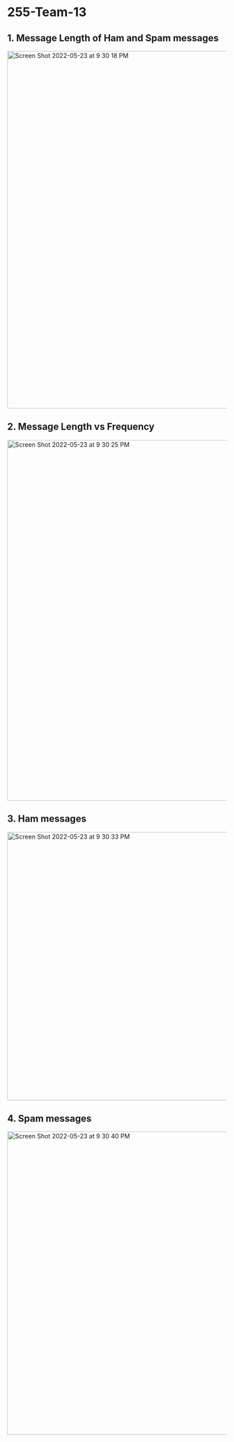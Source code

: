 # 255-Team-13

## 1. Message Length of Ham and Spam messages 
<img width="818" alt="Screen Shot 2022-05-23 at 9 30 18 PM" src="https://user-images.githubusercontent.com/64269342/169949765-275e8d58-c627-481d-b8a8-e18315426407.png">

## 2. Message Length vs Frequency 
<img width="825" alt="Screen Shot 2022-05-23 at 9 30 25 PM" src="https://user-images.githubusercontent.com/64269342/169949763-1ce20953-ea72-49a8-858f-a54673a01c64.png">

## 3. Ham messages
<img width="614" alt="Screen Shot 2022-05-23 at 9 30 33 PM" src="https://user-images.githubusercontent.com/64269342/169949760-e3030227-c426-44c0-8b4b-5344b3c44cd5.png">

## 4. Spam messages
<img width="694" alt="Screen Shot 2022-05-23 at 9 30 40 PM" src="https://user-images.githubusercontent.com/64269342/169949749-f4c46b0f-05cb-497c-8278-2cddc2b91891.png">


